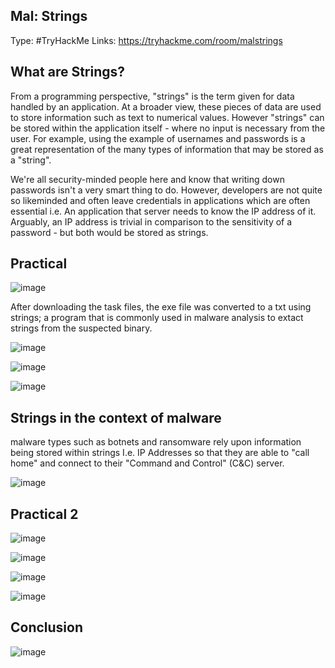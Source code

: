 ## Mal: Strings

Type: #TryHackMe
Links: https://tryhackme.com/room/malstrings

## What are Strings?

From a programming perspective, "strings" is the term given for data handled by an application. At a broader view, these pieces of data are used to store information such as text to numerical values.
However "strings" can be stored within the application itself - where no input is necessary from the user. For example, using the example of usernames and passwords is a great representation of the many types of information that may be stored as a "string".

We're all security-minded people here and know that writing down passwords isn't a very smart thing to do. However, developers are not quite so likeminded and often leave credentials in applications which are often essential i.e. An application that server needs to know the IP address of it. Arguably, an IP address is trivial in comparison to the sensitivity of a password - but both would be stored as strings.

## Practical

![image](https://github.com/ItWozNotMe/itwoznotme.github.io/assets/74746341/9810732b-fc10-4d22-aa2b-3e94dd3b45ba)

After downloading the task files, the exe file was converted to a txt using strings; a program that is commonly used in malware analysis to extact strings from the suspected binary.

![image](https://github.com/ItWozNotMe/itwoznotme.github.io/assets/74746341/89c1853b-72d6-4db0-a285-d87bd184584d)

![image](https://github.com/ItWozNotMe/itwoznotme.github.io/assets/74746341/c64960c3-9a1c-4df1-9b0c-b714435f2e91)

![image](https://github.com/ItWozNotMe/itwoznotme.github.io/assets/74746341/d41c91e4-77a1-4830-b70c-e15314522ff8)


## Strings in the context of malware

malware types such as botnets and ransomware rely upon information being stored within strings I.e. IP Addresses so that they are able to "call home" and connect to their "Command and Control" (C&C) server.

![image](https://github.com/ItWozNotMe/itwoznotme.github.io/assets/74746341/c6c96033-cffb-47e9-9470-0cef6597582c)

## Practical 2

![image](https://github.com/ItWozNotMe/itwoznotme.github.io/assets/74746341/d417c193-65c4-4cf5-b007-9149b2209b6c)

![image](https://github.com/ItWozNotMe/itwoznotme.github.io/assets/74746341/cd43e13c-85af-4262-820e-56c91a0fe6e8)

![image](https://github.com/ItWozNotMe/itwoznotme.github.io/assets/74746341/294e1996-dcd8-4c40-8c03-51f72f485c27)

![image](https://github.com/ItWozNotMe/itwoznotme.github.io/assets/74746341/4bd3dbad-f725-4d01-b451-97e6a75af8e6)

## Conclusion

![image](https://github.com/ItWozNotMe/itwoznotme.github.io/assets/74746341/f59e5ef6-dbfd-4e52-8835-4fe6409e3546)
